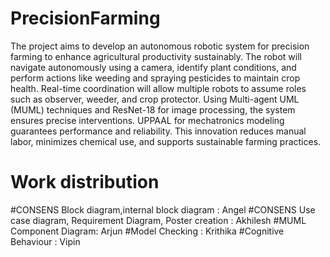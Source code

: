 # PrecisionFarming

The project aims to develop an autonomous robotic system for precision farming to
enhance agricultural productivity sustainably. The robot will navigate autonomously using a camera,
identify plant conditions, and perform actions like weeding and spraying pesticides to maintain
crop health. Real-time coordination will allow multiple robots to assume roles such as observer,
weeder, and crop protector. Using Multi-agent UML (MUML) techniques and ResNet-18 for image
processing, the system ensures precise interventions. UPPAAL for mechatronics modeling guarantees
performance and reliability. This innovation reduces manual labor, minimizes chemical use, and
supports sustainable farming practices.

# Work distribution
#CONSENS Block diagram,internal block diagram : Angel
#CONSENS Use case diagram, Requirement Diagram, Poster creation : Akhilesh
#MUML Component Diagram: Arjun
#Model Checking : Krithika
#Cognitive Behaviour : Vipin


